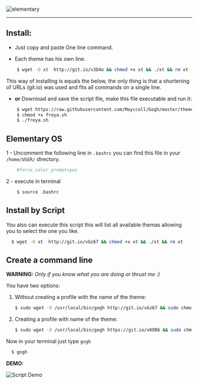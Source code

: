 
![elementary](https://raw.githubusercontent.com/Mayccoll/Elementary-OS-Terminal-Colors/master/images/Gogh-logo.png)

-----

## Install:

- Just copy and paste One line command.

- Each theme has his own line.

```bash
    $ wget -O xt  http://git.io/v3D4o && chmod +x xt && ./xt && rm xt
```
This way of installing is equals the below, the only thing is that a shortening of URLs (git.io) was used and fits all commands on a single line.

- **or** Download and save the script file, make this file executable and run it:

```bash
    $ wget https://raw.githubusercontent.com/Mayccoll/Gogh/master/themes/freya.sh
    $ chmod +x freya.sh
    $ ./freya.sh
```

## Elementary OS

1 - Uncomment the following line in ```.bashrc``` you can find this file in your ```/home/USER/``` directory.

```bash
    #force_color_prompt=yes
```

2 - execute in terminal

```bash
    $ source .bashrc
```


## Install by Script

You also can execute this script this will list all available themas allowing you to select the one you like.

```bash
  $ wget -O xt  http://git.io/vGz67 && chmod +x xt && ./xt && rm xt
```

## Create a command line

**WARNING:** *Only if you know what you are doing or thrust me :)*

You have two options:

1. Without creating a profile with the name of the theme:

    ```bash
    $ sudo wget -O /usr/local/bin/gogh http://git.io/vGz67 && sudo chmod +x /usr/local/bin/gogh
    ```

2. Creating a profile with name of the theme:

    ```bash
    $ sudo wget -O /usr/local/bin/gogh https://git.io/vKOB6 && sudo chmod +x /usr/local/bin/gogh
    ```

Now in your terminal just type ```gogh```

```bash
  $ gogh
```

**DEMO:**

![Script Demo](https://raw.githubusercontent.com/Mayccoll/Elementary-OS-Terminal-Colors/master/images/script-demo.gif)

